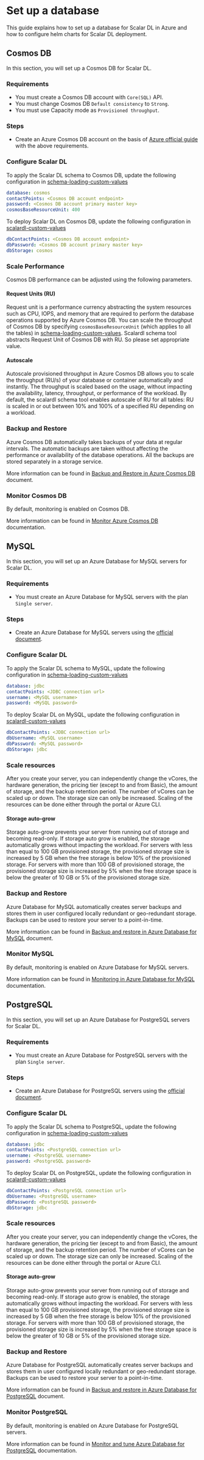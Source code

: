 # Set up a database

This guide explains how to set up a database for Scalar DL in Azure and how to configure helm charts for Scalar DL deployment.

## Cosmos DB

In this section, you will set up a Cosmos DB for Scalar DL.

### Requirements

* You must create a Cosmos DB account with `Core(SQL)` API.
* You must change Cosmos DB `Default consistency` to `Strong`.
* You must use Capacity mode as `Provisioned throughput`.

### Steps

* Create an Azure Cosmos DB account on the basis of [Azure official guide](https://docs.microsoft.com/en-us/azure/cosmos-db/create-cosmosdb-resources-portal#create-an-azure-cosmos-db-account) with the above requirements.

### Configure Scalar DL 

To apply the Scalar DL schema to Cosmos DB, update the following configuration in [schema-loading-custom-values](https://github.com/scalar-labs/scalar-kubernetes/blob/master/conf/schema-loading-custom-values.yaml)

```yaml
database: cosmos
contactPoints: <Cosmos DB account endpoint>
password: <Cosmos DB account primary master key>
cosmosBaseResourceUnit: 400
```

To deploy Scalar DL on Cosmos DB, update the following configuration in [scalardl-custom-values](https://github.com/scalar-labs/scalar-kubernetes/blob/master/conf/scalardl-custom-values.yaml) 

```yaml
dbContactPoints: <Cosmos DB account endpoint>
dbPassword: <Cosmos DB account primary master key>
dbStorage: cosmos
```

### Scale Performance

Cosmos DB performance can be adjusted using the following parameters.

#### Request Units (RU)

Request unit is a performance currency abstracting the system resources such as CPU, IOPS, and memory that are required to perform the database operations supported by Azure Cosmos DB.
You can scale the throughput of Cosmos DB by specifying `cosmosBaseResourceUnit` (which applies to all the tables) in [schema-loading-custom-values](https://github.com/scalar-labs/scalar-kubernetes/blob/master/conf/schema-loading-custom-values.yaml). 
Scalardl schema tool abstracts Request Unit of Cosmos DB with RU. So please set appropriate value.

#### Autoscale

Autoscale provisioned throughput in Azure Cosmos DB allows you to scale the throughput (RU/s) of your database or container automatically and instantly. 
The throughput is scaled based on the usage, without impacting the availability, latency, throughput, or performance of the workload.
By default, the scalardl schema tool enables autoscale of RU for all tables: RU is scaled in or out between 10% and 100% of a specified RU depending on a workload.

### Backup and Restore

Azure Cosmos DB automatically takes backups of your data at regular intervals. The automatic backups are taken without affecting the performance or availability of the database operations. All the backups are stored separately in a storage service. 

More information can be found in [Backup and Restore in Azure Cosmos DB](https://docs.microsoft.com/en-us/azure/cosmos-db/online-backup-and-restore) document.

### Monitor Cosmos DB

By default, monitoring is enabled on Cosmos DB.

More information can be found in [Monitor Azure Cosmos DB](https://docs.microsoft.com/en-us/azure/cosmos-db/monitor-cosmos-db) documentation.

## MySQL

In this section, you will set up an Azure Database for MySQL servers for Scalar DL.

### Requirements

* You must create an Azure Database for MySQL servers with the plan `Single server`.

### Steps

* Create an Azure Database for MySQL servers using the [official document](https://docs.microsoft.com/en-us/azure/mysql/quickstart-create-mysql-server-database-using-azure-portal).

### Configure Scalar DL 

To apply the Scalar DL schema to MySQL, update the following configuration in [schema-loading-custom-values](https://github.com/scalar-labs/scalar-kubernetes/blob/master/conf/schema-loading-custom-values.yaml)

```yaml
database: jdbc
contactPoints: <JDBC connection url>
username: <MySQL username>
password: <MySQL password>
```

To deploy Scalar DL on MySQL, update the following configuration in [scalardl-custom-values](https://github.com/scalar-labs/scalar-kubernetes/blob/master/conf/scalardl-custom-values.yaml) 

```yaml
dbContactPoints: <JDBC connection url>
dbUsername: <MySQL username>
dbPassword: <MySQL password>
dbStorage: jdbc
```

### Scale resources

After you create your server, you can independently change the vCores, the hardware generation, the pricing tier (except to and from Basic), the amount of storage, and the backup retention period. 
The number of vCores can be scaled up or down. The storage size can only be increased. Scaling of the resources can be done either through the portal or Azure CLI.

#### Storage auto-grow

Storage auto-grow prevents your server from running out of storage and becoming read-only. If storage auto grow is enabled, the storage automatically grows without impacting the workload. 
For servers with less than equal to 100 GB provisioned storage, the provisioned storage size is increased by 5 GB when the free storage is below 10% of the provisioned storage.
For servers with more than 100 GB of provisioned storage, the provisioned storage size is increased by 5% when the free storage space is below the greater of 10 GB or 5% of the provisioned storage size. 

### Backup and Restore

Azure Database for MySQL automatically creates server backups and stores them in user configured locally redundant or geo-redundant storage. Backups can be used to restore your server to a point-in-time. 

More information can be found in [Backup and restore in Azure Database for MySQL](https://docs.microsoft.com/en-us/azure/mysql/concepts-backup) document.

### Monitor MySQL

By default, monitoring is enabled on Azure Database for MySQL servers.

More information can be found in [Monitoring in Azure Database for MySQL](https://docs.microsoft.com/en-us/azure/mysql/concepts-monitoring) documentation.

## PostgreSQL

In this section, you will set up an Azure Database for PostgreSQL servers for Scalar DL.

### Requirements

* You must create an Azure Database for PostgreSQL servers with the plan `Single server`.

### Steps

* Create an Azure Database for PostgreSQL servers using the [official document](https://docs.microsoft.com/en-us/azure/postgresql/quickstart-create-server-database-portal).

### Configure Scalar DL 

To apply the Scalar DL schema to PostgreSQL, update the following configuration in [schema-loading-custom-values](https://github.com/scalar-labs/scalar-kubernetes/blob/master/conf/schema-loading-custom-values.yaml)

```yaml
database: jdbc
contactPoints: <PostgreSQL connection url>
username: <PostgreSQL username>
password: <PostgreSQL password>
```

To deploy Scalar DL on PostgreSQL, update the following configuration in [scalardl-custom-values](https://github.com/scalar-labs/scalar-kubernetes/blob/master/conf/scalardl-custom-values.yaml) 

```yaml
dbContactPoints: <PostgreSQL connection url>
dbUsername: <PostgreSQL username>
dbPassword: <PostgreSQL password>
dbStorage: jdbc
```

### Scale resources

After you create your server, you can independently change the vCores, the hardware generation, the pricing tier (except to and from Basic), the amount of storage, and the backup retention period. 
The number of vCores can be scaled up or down. The storage size can only be increased. Scaling of the resources can be done either through the portal or Azure CLI.

#### Storage auto-grow

Storage auto-grow prevents your server from running out of storage and becoming read-only. If storage auto grow is enabled, the storage automatically grows without impacting the workload. 
For servers with less than equal to 100 GB provisioned storage, the provisioned storage size is increased by 5 GB when the free storage is below 10% of the provisioned storage.
For servers with more than 100 GB of provisioned storage, the provisioned storage size is increased by 5% when the free storage space is below the greater of 10 GB or 5% of the provisioned storage size. 

### Backup and Restore

Azure Database for PostgreSQL automatically creates server backups and stores them in user configured locally redundant or geo-redundant storage. 
Backups can be used to restore your server to a point-in-time. 

More information can be found in [Backup and restore in Azure Database for PostgreSQL](https://docs.microsoft.com/en-us/azure/postgresql/concepts-backup) document.


### Monitor PostgreSQL

By default, monitoring is enabled on Azure Database for PostgreSQL servers.

More information can be found in [Monitor and tune Azure Database for PostgreSQL](https://docs.microsoft.com/en-us/azure/postgresql/concepts-monitoring) documentation.
